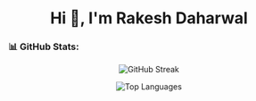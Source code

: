 <!-- README.md -->
<h1 align="center">Hi 👋, I'm Rakesh Daharwal</h1>


### 📊 GitHub Stats:

<p align="center">
  <img src="https://nirzak-streak-stats.vercel.app/?user=RakeshDaharwal&theme=default&hide_border=false" alt="GitHub Streak" />
</p>

<p align="center">
  <img src="https://github-readme-stats.vercel.app/api/top-langs/?username=RakeshDaharwal&theme=default&hide_border=false&layout=compact&include_all_commits=true&count_private=true" alt="Top Languages" />
</p>

